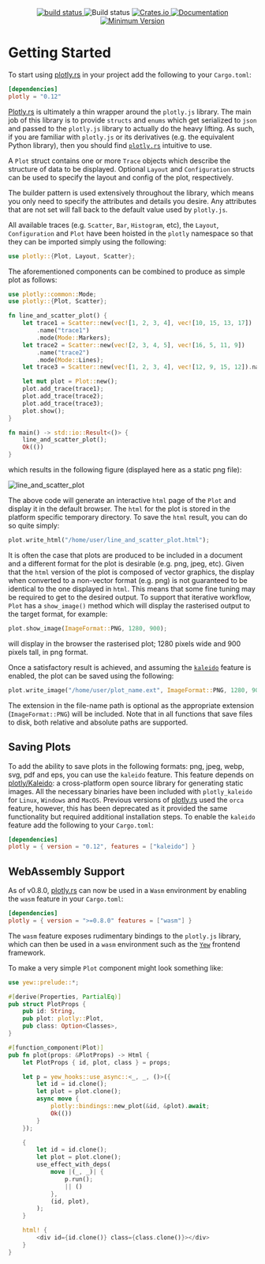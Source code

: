 <div align="center">
    <a href="https://github.com/plotly/plotly.rs/tree/main">
        <img src="https://img.shields.io/badge/Plotly.rs-main-brightgreen" alt="build status">
    </a>
    <a href="https://github.com/plotly/plotly.rs/actions?query=branch%3Amain" style="text-decoration: none!important;">
        <img src="https://img.shields.io/github/actions/workflow/status/plotly/plotly.rs/ci.yml?branch=main" alt="Build status">
    </a>
    <a href="https://crates.io/crates/plotly">
        <img src="https://img.shields.io/crates/v/plotly.svg" alt="Crates.io">
    </a>
	<a href="https://docs.rs/plotly">
        <img src="https://docs.rs/plotly/badge.svg" alt="Documentation">
    </a>
    <a href="">
        <img src="https://img.shields.io/badge/Minimum%20Rust%20Version-1.31-brightgreen.svg" alt="Minimum Version">
    </a>
</div>

# Getting Started

To start using [plotly.rs](https://github.com/plotly/plotly.rs) in your project add the following to your `Cargo.toml`:

```toml
[dependencies]
plotly = "0.12"
```

[Plotly.rs](https://github.com/plotly/plotly.rs) is ultimately a thin wrapper around the `plotly.js` library. The main job of this library is to provide `structs` and `enums` which get serialized to `json` and passed to the `plotly.js` library to actually do the heavy lifting. As such, if you are familiar with `plotly.js` or its derivatives (e.g. the equivalent Python library), then you should find [`plotly.rs`](https://github.com/plotly/plotly.rs) intuitive to use.

A `Plot` struct contains one or more `Trace` objects which describe the structure of data to be displayed. Optional `Layout` and `Configuration` structs can be used to specify the layout and config of the plot, respectively.

The builder pattern is used extensively throughout the library, which means you only need to specify the attributes and details you desire. Any attributes that are not set will fall back to the default value used by `plotly.js`.

All available traces (e.g. `Scatter`, `Bar`, `Histogram`, etc), the `Layout`, `Configuration` and  `Plot` have been hoisted in the `plotly` namespace so that they can be imported simply using the following:

```rust
use plotly::{Plot, Layout, Scatter};
```

The aforementioned components can be combined to produce as simple plot as follows:

```rust
use plotly::common::Mode;
use plotly::{Plot, Scatter};

fn line_and_scatter_plot() {
    let trace1 = Scatter::new(vec![1, 2, 3, 4], vec![10, 15, 13, 17])
        .name("trace1")
        .mode(Mode::Markers);
    let trace2 = Scatter::new(vec![2, 3, 4, 5], vec![16, 5, 11, 9])
        .name("trace2")
        .mode(Mode::Lines);
    let trace3 = Scatter::new(vec![1, 2, 3, 4], vec![12, 9, 15, 12]).name("trace3");

    let mut plot = Plot::new();
    plot.add_trace(trace1);
    plot.add_trace(trace2);
    plot.add_trace(trace3);
    plot.show();
}

fn main() -> std::io::Result<()> {
    line_and_scatter_plot();
    Ok(())
}
```

which results in the following figure (displayed here as a static png file):

![line_and_scatter_plot](img/line_and_scatter_plot.png)

The above code will generate an interactive `html` page of the `Plot` and display it in the default browser. The `html` for the plot is stored in the platform specific temporary directory. To save the `html` result, you can do so quite simply:

```rust
plot.write_html("/home/user/line_and_scatter_plot.html");
```

It is often the case that plots are produced to be included in a document and a different format for the plot is desirable (e.g. png, jpeg, etc). Given that the `html` version of the plot is composed of vector graphics, the display when converted to a non-vector format (e.g. png) is not guaranteed to be identical to the one displayed in `html`. This means that some fine tuning may be required to get to the desired output. To support that iterative workflow, `Plot` has a `show_image()` method which will display the rasterised output to the target format, for example:

```rust
plot.show_image(ImageFormat::PNG, 1280, 900);
```

will display in the browser the rasterised plot; 1280 pixels wide and 900 pixels tall, in png format.

Once a satisfactory result is achieved, and assuming the [`kaleido`](#saving-plots) feature is enabled, the plot can be saved using the following:

```rust
plot.write_image("/home/user/plot_name.ext", ImageFormat::PNG, 1280, 900, 1.0);
```

The extension in the file-name path is optional as the appropriate extension (`ImageFormat::PNG`) will be included. Note that in all functions that save files to disk, both relative and absolute paths are supported.

## Saving Plots

To add the ability to save plots in the following formats: png, jpeg, webp, svg, pdf and eps, you can use the `kaleido` feature. This feature depends on [plotly/Kaleido](https://github.com/plotly/Kaleido): a cross-platform open source library for generating static images. All the necessary binaries have been included with `plotly_kaleido` for `Linux`, `Windows` and `MacOS`. Previous versions of [plotly.rs](https://github.com/plotly/plotly.rs) used the `orca` feature, however, this has been deprecated as it provided the same functionality but required additional installation steps. To enable the `kaleido` feature add the following to your `Cargo.toml`:

```toml
[dependencies]
plotly = { version = "0.12", features = ["kaleido"] }
```

## WebAssembly Support

As of v0.8.0, [plotly.rs](https://github.com/plotly/plotly.rs) can now be used in a `Wasm` environment by enabling the `wasm` feature in your `Cargo.toml`:

```toml
[dependencies]
plotly = { version = ">=0.8.0" features = ["wasm"] }
```

The `wasm` feature exposes rudimentary bindings to the `plotly.js` library, which can then be used in a `wasm` environment such as the [`Yew`](https://yew.rs/) frontend framework.

To make a very simple `Plot` component might look something like:

```rust
use yew::prelude::*;

#[derive(Properties, PartialEq)]
pub struct PlotProps {
    pub id: String,
    pub plot: plotly::Plot,
    pub class: Option<Classes>,
}

#[function_component(Plot)]
pub fn plot(props: &PlotProps) -> Html {
    let PlotProps { id, plot, class } = props;

    let p = yew_hooks::use_async::<_, _, ()>({
        let id = id.clone();
        let plot = plot.clone();
        async move {
            plotly::bindings::new_plot(&id, &plot).await;
            Ok(())
        }
    });

    {
        let id = id.clone();
        let plot = plot.clone();
        use_effect_with_deps(
            move |(_, _)| {
                p.run();
                || ()
            },
            (id, plot),
        );
    }

    html! {
        <div id={id.clone()} class={class.clone()}></div>
    }
}
```
